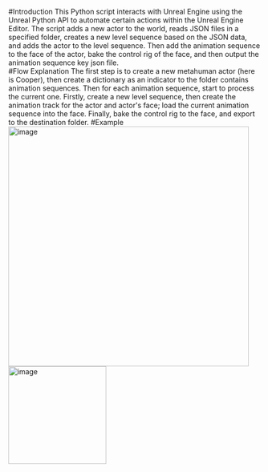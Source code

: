 #Introduction
This Python script interacts with Unreal Engine using the Unreal Python API to automate certain actions within the Unreal Engine Editor. The script adds a new actor to the world, reads JSON files in a specified folder, creates a new level sequence based on the JSON data, and adds the actor to the level sequence. Then add the animation sequence to the face of the actor, bake the control rig of the face, and then output the animation sequence key json file.  
#Flow Explanation
The first step is to create a new metahuman actor (here is Cooper), then create a dictionary as an indicator to the folder contains animation sequences. Then for each animation sequence, start to process the current one. Firstly, create a new level sequence, then create the animation track for the actor and actor's face; load the current animation sequence into the face. Finally, bake the control rig to the face, and export to the destination folder.
#Example
<img width="479" alt="image" src="https://github.com/JerryTseee/UnrealEngine_levelSequence/assets/126223772/501b460c-94a2-4074-bd6f-8563e42ae0d4">
<img width="195" alt="image" src="https://github.com/JerryTseee/UnrealEngine_levelSequence/assets/126223772/a11eeaca-271a-48f8-b28c-87225e75adad">
